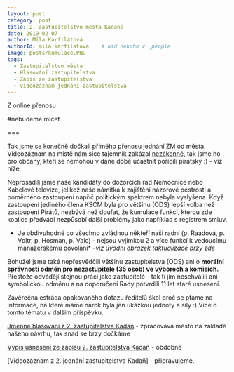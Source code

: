 ```yaml
---
layout: post
category: post
title: 2. zastupitelstvo města Kadaně
date: 2019-02-07
author: Míla Karfilátová
authorId: mila.karfilatova    # uid nekoho z _people
image: posts/kumulace.PNG
tags:
  - Zastupitelstvo města
  - Hlasování zastupitelstva
  - Zápis ze zastupitelstva
  - Videozáznam jednání zastupitelstva
---
```


Z online přenosu

#nebudeme mlčet

===

Tak jsme se konečně dočkali přímého přenosu jednání ZM od města. 
Videozáznam na místě nám sice tajemník zakázal [nezákonně](https://          ), tak jsme ho pro občany, kteří se nemohou v dané době účastnit pořídili pirátsky :) - viz níže.

Neprosadili jsme naše kandidáty do dozorčích rad Nemocnice nebo Kabelové televize, jelikož naše námitka k zajištění názorové pestrosti 
a poměrného zastoupení napříč politickým spektrem nebyla vyslyšena. Když zastoupení jediného člena KSČM byla pro většinu (ODS) lepší volba než zastoupení Pirátů, nezbývá než doufat, že kumulace funkcí, kterou zde koalice předvádí nezpůsobí další problémy jako například s registrem smluv.

* Je obdivuhodné co všechno zvládnou někteří naši radní (p. Raadová, p. Voltr, p. Hosman, p. Vaic) - nejsou vyjímkou 2 a více funkcí k vedoucímu manažerskému povolání* -*viz úvodní obrázek (aktualizace brzy [zde](https://)* 

Bohužel jsme také nepřesvědčili většinu zastupitelstva (ODS) ani o **morální správnosti odměn pro nezastupitele (35 osob) ve výborech a komisích.**
Přestože odvádějí stejnou práci jako zastupitelé - tak ti jim neschválili ani symbolickou odměnu a na doporučení Rady potvrdili 11 let staré usnesení. 

Závěrečná estráda opakovaného dotazu ředitelů škol proč se ptáme na informace, na které máme nárok byla jen ukázkou jednoty a síly :)
Více o tomto tématu v dalším příspěvku.

[Jmenné hlasování z 2. zastupitelstva Kadaň](https://) - zpracovává město na základě našeho návrhu, tak snad se brzy dočkáme

[Výpis usnesení ze zápisu 2. zastupitelstva Kadaň](http://www.mesto-kadan.cz/obcan/) - obdobně

[Videozáznam z 2. jednání zastupitelstva Kadaň] - připravujeme.
